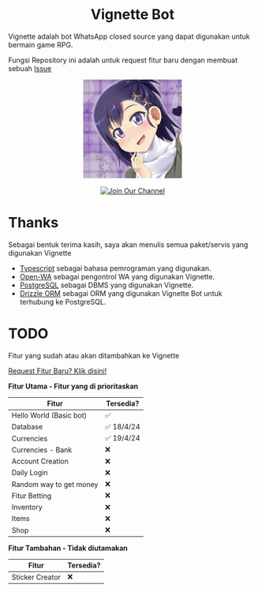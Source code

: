 <div align="center">
    <h1>Vignette Bot</h1>
</div>

Vignette adalah bot WhatsApp closed source yang dapat digunakan untuk bermain game RPG.

Fungsi Repository ini adalah untuk request fitur baru dengan membuat sebuah [Issue](https://github.com/BbayuGt/Vignette-bot-todo/issues)

<div align="center">
    <img src="./images/vignette.jpg" alt="Foto Vignette" width="200">
</div>

<div align="center">

[![Join Our Channel][whatsapp-shield]][whatsapp-link]

</div>

# Thanks

Sebagai bentuk terima kasih, saya akan menulis semua paket/servis yang digunakan Vignette

* [Typescript](https://github.com/microsoft/TypeScript) sebagai bahasa pemrograman yang digunakan.
* [Open-WA](https://github.com/open-wa/wa-automate-nodejs) sebagai pengontrol WA yang digunakan Vignette.
* [PostgreSQL](https://www.postgresql.org/) sebagai DBMS yang digunakan Vignette.
* [Drizzle ORM](https://github.com/drizzle-team/drizzle-orm) sebagai ORM yang digunakan Vignette Bot untuk terhubung ke PostgreSQL.

# TODO

Fitur yang sudah atau akan ditambahkan ke Vignette

[Request Fitur Baru? Klik disini!](https://github.com/BbayuGt/Vignette-bot-todo/issues)

**Fitur Utama - Fitur yang di prioritaskan**

| Fitur | Tersedia? |
| --- | --- |
| Hello World (Basic bot) | ✅ |
| Database | ✅ 18/4/24 |
| Currencies | ✅ 19/4/24 |
| Currencies - Bank | ❌ |
| Account Creation | ❌ | 
| Daily Login | ❌ |
| Random way to get money | ❌ |
| Fitur Betting | ❌ |
| Inventory | ❌ |
| Items | ❌ |
| Shop | ❌ |

**Fitur Tambahan - Tidak diutamakan**

| Fitur | Tersedia? |
| --- | --- |
| Sticker Creator | ❌ |

[whatsapp-shield]: https://img.shields.io/badge/Join_Our_Channel-black?logo=whatsapp
[whatsapp-link]: https://chat.whatsapp.com/EM7gnPombJ87ktPCj8dTeD
